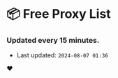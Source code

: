 # :package: Free Proxy List
### Updated every 15 minutes.

- Last updated: `2024-08-07 01:36`

:heart:
